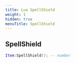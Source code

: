 ```yaml
---
title: Lua SpellShield
weight: 1
hidden: true
menuTitle: SpellShield
---
```

## SpellShield
```lua
Item:SpellShield(); -- number
```